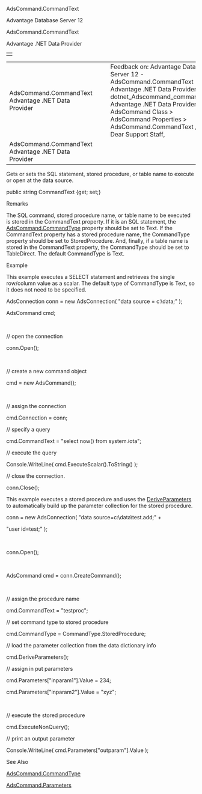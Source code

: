 AdsCommand.CommandText




Advantage Database Server 12  

AdsCommand.CommandText

Advantage .NET Data Provider

|  |
| --- |
|  |

|  |  |  |  |  |
| --- | --- | --- | --- | --- |
| AdsCommand.CommandText  Advantage .NET Data Provider |  |  | Feedback on: Advantage Database Server 12 - AdsCommand.CommandText Advantage .NET Data Provider dotnet\_Adscommand\_commandtext Advantage .NET Data Provider > AdsCommand Class > AdsCommand Properties > AdsCommand.CommandText / Dear Support Staff, |  |
| AdsCommand.CommandText  Advantage .NET Data Provider |  |  |  |  |

Gets or sets the SQL statement, stored procedure, or table name to execute or open at the data source.

public string CommandText {get; set;}

Remarks

The SQL command, stored procedure name, or table name to be executed is stored in the CommandText property. If it is an SQL statement, the [AdsCommand.CommandType](dotnet_adscommand_commandtype.htm) property should be set to Text. If the CommandText property has a stored procedure name, the CommandType property should be set to StoredProcedure. And, finally, if a table name is stored in the CommandText property, the CommandType should be set to TableDirect. The default CommandType is Text.

Example

This example executes a SELECT statement and retrieves the single row/column value as a scalar. The default type of CommandType is Text, so it does not need to be specified.

AdsConnection conn = new AdsConnection( "data source = c:\\data;" );

AdsCommand cmd;

 

// open the connection

conn.Open();

 

// create a new command object

cmd = new AdsCommand();

 

// assign the connection

cmd.Connection = conn;

// specify a query

cmd.CommandText = "select now() from system.iota";

// execute the query

Console.WriteLine( cmd.ExecuteScalar().ToString() );

// close the connection.

conn.Close();

This example executes a stored procedure and uses the [DeriveParameters](dotnet_adscommandbuilder_deriveparameters.htm) to automatically build up the parameter collection for the stored procedure.

conn = new AdsConnection( "data source=c:\\data\\test.add;" +

"user id=test;" );

 

conn.Open();

 

AdsCommand cmd = conn.CreateCommand();

 

// assign the procedure name

cmd.CommandText = "testproc";

// set command type to stored procedure

cmd.CommandType = CommandType.StoredProcedure;

// load the parameter collection from the data dictionary info

cmd.DeriveParameters();

// assign in put parameters

cmd.Parameters["inparam1"].Value = 234;

cmd.Parameters["inparam2"].Value = "xyz";

 

// execute the stored procedure

cmd.ExecuteNonQuery();

// print an output parameter

Console.WriteLine( cmd.Parameters["outparam"].Value );

See Also

[AdsCommand.CommandType](dotnet_adscommand_commandtype.htm)

[AdsCommand.Parameters](dotnet_adscommand_parameters.htm)